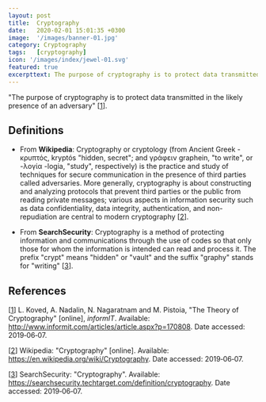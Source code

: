 ```yaml
---
layout: post
title:  Cryptography
date:   2020-02-01 15:01:35 +0300
image:  '/images/banner-01.jpg'
category: Cryptography
tags:   [cryptography]
icon: '/images/index/jewel-01.svg'
featured: true
excerpttext: The purpose of cryptography is to protect data transmitted in the likely presence of an adversary
---
```


"The purpose of cryptography is to protect data transmitted in the likely presence of an adversary" [[1]].

## Definitions

- From **Wikipedia**: Cryptography or cryptology (from Ancient
Greek - κρυπτός, kryptós "hidden, secret"; and γράφειν graphein, "to write", or -λογία -logia, "study", respectively) is
the practice and study of techniques for secure communication in the presence of third parties called adversaries. More
generally, cryptography is about constructing and analyzing protocols that prevent third parties or the public from
reading private messages; various aspects in information security such as data confidentiality, data integrity,
authentication, and non-repudiation are central to modern cryptography [[2]].

- From **SearchSecurity**: Cryptography is a
method of protecting information and communications through the use of codes so that only those for whom the information
is intended can read and process it. The prefix "crypt" means "hidden" or "vault" and the suffix "graphy" stands for
"writing" [[3]].


## References

[[1]] L. Koved, A. Nadalin, ‎N. Nagaratnam and M. Pistoia, "The Theory of Cryptography" [online], *informIT*.
Available: <http://www.informit.com/articles/article.aspx?p=170808>. Date accessed: 2019&#8209;06&#8209;07.

[1]:  http://www.informit.com/articles/article.aspx?p=170808
"The Theory of Cryptography"

[[2]] Wikipedia: "Cryptography" [online]. Available: <https://en.wikipedia.org/wiki/Cryptography>. Date accessed:
2019&#8209;06&#8209;07.

[2]: https://en.wikipedia.org/wiki/Cryptography
"Cryptography"

[[3]] SearchSecurity: "Cryptography". Available: <https://searchsecurity.techtarget.com/definition/cryptography>.
Date accessed: 2019&#8209;06&#8209;07.

[3]: https://searchsecurity.techtarget.com/definition/cryptography
"Cryptography"
